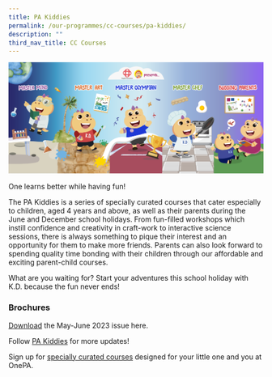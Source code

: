 ```yaml
---
title: PA Kiddies
permalink: /our-programmes/cc-courses/pa-kiddies/
description: ""
third_nav_title: CC Courses
---
```

<img style="width:600px" align="centre" src="/images/Our%20Programmes/shs%20fb_cover.png">

One learns better while having fun!

The PA Kiddies is a series of specially curated courses that cater especially to children, aged 4 years and above, as well as their parents during the June and December school holidays. From fun-filled workshops which instill confidence and creativity in craft-work to interactive science sessions, there is always something to pique their interest and an opportunity for them to make more friends. Parents can also look forward to spending quality time bonding with their children through our affordable and exciting parent-child courses.

What are you waiting for? Start your adventures this school holiday with K.D. because the fun never ends!

### Brochures

[Download](/files/Our%20Programmes/CC%20Courses/pa%20kiddies-may_june-2023-compressed.pdf) the May-June 2023 issue here.


Follow&nbsp;[PA Kiddies](https://www.facebook.com/PAKiddies) for more updates!

Sign up for [specially curated courses](https://www.onepa.gov.sg/courses/search?course=PA%20Kiddies&amp;days=*&amp;time=all&amp;sort=rel) designed for your little one and you at OnePA.